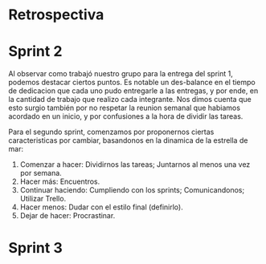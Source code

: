 # Retrospectiva

# Sprint 2
Al observar como trabajó nuestro grupo para la entrega del sprint 1, podemos destacar ciertos puntos. Es notable un des-balance en el tiempo de dedicacion que cada uno pudo entregarle a las entregas, y por ende, en la cantidad de trabajo que realizo cada integrante. Nos dimos cuenta que esto surgio también por no respetar la reunion semanal que habiamos acordado en un inicio, y por confusiones a la hora de dividir las tareas. 

Para el segundo sprint, comenzamos por proponernos ciertas caracteristicas por cambiar, basandonos en la dinamica de la estrella de mar:

1. Comenzar a hacer: Dividirnos las tareas; Juntarnos al menos una vez por semana.
2. Hacer más: Encuentros.
3. Continuar haciendo: Cumpliendo con los sprints; Comunicandonos; Utilizar Trello.
4. Hacer menos: Dudar con el estilo final (definirlo).
5. Dejar de hacer: Procrastinar.

# Sprint 3